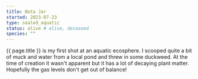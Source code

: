 ```yaml
---
title: Beta Jar
started: 2023-07-23
type: sealed_aquatic
status: alive # alive, deceased
species: ""
---
```


{{ page.title }} is my first shot at an aquatic ecosphere.
I scooped quite a bit of muck and water from a local pond and threw in
some duckweed. At the time of creation it wasn't apparent but
it has a lot of decaying plant matter. Hopefully the gas levels
don't get out of balance!

